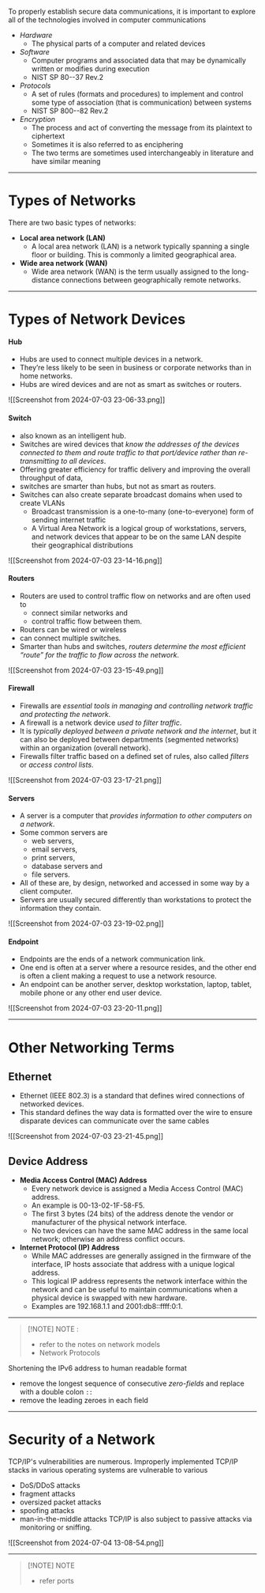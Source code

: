 To properly establish secure data communications, it is important to explore all of the technologies involved in computer communications
- *Hardware*
	- The physical parts of a computer and related devices 
- *Software*
	- Computer programs and associated data that may be dynamically written or modifies during execution
	- NIST SP 80--37 Rev.2
- *Protocols*
	- A set of rules (formats and procedures) to implement and control some type of association (that is communication) between systems
	- NIST SP 800--82 Rev.2
- *Encryption*
	- The process and act of converting the message from its plaintext to ciphertext 
	- Sometimes it is also referred to as enciphering 
	- The two terms are sometimes used interchangeably in literature and have similar meaning 

---

# Types of Networks
There are two basic types of networks:
- **Local area network (LAN)** 
	- A local area network (LAN) is a network typically spanning a single floor or building. This is commonly a limited geographical area.
- **Wide area network (WAN)** 
	- Wide area network (WAN) is the term usually assigned to the long-distance connections between geographically remote networks.

---

# Types of Network Devices 

#### Hub
- Hubs are used to connect multiple devices in a network. 
- They’re less likely to be seen in business or corporate networks than in home networks. 
- Hubs are wired devices and are not as smart as switches or routers.

![[Screenshot from 2024-07-03 23-06-33.png]]


#### Switch
- also known as an intelligent hub. 
- Switches are wired devices that *know the addresses of the devices connected to them and route traffic to that port/device rather than re-transmitting to all devices*.
- Offering greater efficiency for traffic delivery and improving the overall throughput of data, 
- switches are smarter than hubs, but not as smart as routers. 
- Switches can also create separate broadcast domains when used to create VLANs
	- Broadcast transmission is a one-to-many (one-to-everyone) form of sending internet traffic 
	- A Virtual Area Network is a logical group of workstations, servers, and network devices that appear to be on the same LAN despite their geographical distributions 

![[Screenshot from 2024-07-03 23-14-16.png]]

#### Routers
- Routers are used to control traffic flow on networks and are often used to 
	- connect similar networks and 
	- control traffic flow between them. 
- Routers can be wired or wireless 
- can connect multiple switches. 
- Smarter than hubs and switches, *routers determine the most efficient “route” for the traffic to flow across the network*.

![[Screenshot from 2024-07-03 23-15-49.png]]

#### Firewall
- Firewalls are *essential tools in managing and controlling network traffic and protecting the network*. 
- A firewall is a network device *used to filter traffic*. 
- It is *typically deployed between a private network and the internet*, but it can also be deployed between departments (segmented networks) within an organization (overall network). 
- Firewalls filter traffic based on a defined set of rules, also called *filters* or *access control lists*.

![[Screenshot from 2024-07-03 23-17-21.png]]

#### Servers
- A server is a computer that *provides information to other computers on a network*. 
- Some common servers are 
	- web servers, 
	- email servers, 
	- print servers, 
	- database servers and 
	- file servers. 
- All of these are, by design, networked and accessed in some way by a client computer. 
- Servers are usually secured differently than workstations to protect the information they contain.

![[Screenshot from 2024-07-03 23-19-02.png]]

#### Endpoint
- Endpoints are the ends of a network communication link. 
- One end is often at a server where a resource resides, and the other end is often a client making a request to use a network resource. 
- An endpoint can be another server, desktop workstation, laptop, tablet, mobile phone or any other end user device.

![[Screenshot from 2024-07-03 23-20-11.png]]


---

# Other Networking Terms

## Ethernet
- Ethernet (IEEE 802.3) is a standard that defines wired connections of networked devices. 
- This standard defines the way data is formatted over the wire to ensure disparate devices can communicate over the same cables

![[Screenshot from 2024-07-03 23-21-45.png]]

## Device Address
- **Media Access Control (MAC) Address** 
	- Every network device is assigned a Media Access Control (MAC) address. 
	- An example is 00-13-02-1F-58-F5. 
	- The first 3 bytes (24 bits) of the address denote the vendor or manufacturer of the physical network interface. 
	- No two devices can have the same MAC address in the same local network; otherwise an address conflict occurs.
- **Internet Protocol (IP) Address** 
	- While MAC addresses are generally assigned in the firmware of the interface, IP hosts associate that address with a unique logical address. 
	- This logical IP address represents the network interface within the network and can be useful to maintain communications when a physical device is swapped with new hardware. 
	- Examples are 192.168.1.1 and 2001:db8::ffff:0:1.

---


> [!NOTE] NOTE :
> - refer to the notes on network models
> - Network Protocols


Shortening the IPv6 address to human readable format 
- remove the longest sequence of consecutive *zero-fields* and replace with a double colon `::`
- remove the leading zeroes in each field 

---

# Security of a Network
TCP/IP's vulnerabilities are numerous. 
Improperly implemented TCP/IP stacks in various operating systems are vulnerable to various 
- DoS/DDoS attacks 
- fragment attacks
- oversized packet attacks 
- spoofing attacks 
- man-in-the-middle attacks 
TCP/IP is also subject to passive attacks via monitoring or sniffing. 

![[Screenshot from 2024-07-04 13-08-54.png]]

---


> [!NOTE] NOTE
> - refer ports



